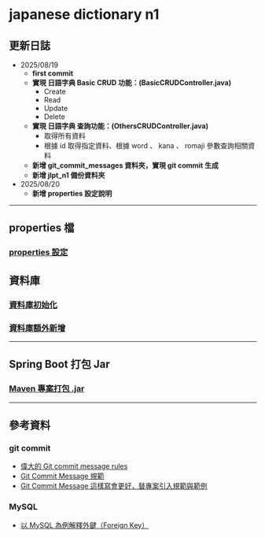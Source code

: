 # japanese dictionary n1
## 更新日誌
* 2025/08/19
    * **first commit**
    * **實現 日語字典 Basic CRUD 功能：(BasicCRUDController.java)**
        * Create
        * Read
        * Update
        * Delete
    * **實現 日語字典 查詢功能：(OthersCRUDController.java)**
        * 取得所有資料
        * 根據 id 取得指定資料、根據 word 、 kana 、 romaji 參數查詢相關資料
    * **新增 git_commit_messages 資料夾，實現 git commit 生成**
    * **新增 jlpt_n1 備份資料夾**
* 2025/08/20
    * **新增 properties 設定說明**
---
## properties 檔
### [properties 設定](/markdown/properties_settings.md)
## 資料庫
### [資料庫初始化](/markdown/database_init.md)
### [資料庫額外新增](/markdown/database_new.md)
---
## Spring Boot 打包 Jar
### [Maven 專案打包 .jar](/markdown/maven_to_jar.md)
---
## 參考資料
### git commit
* [偉大的 Git commit message rules](https://hackmd.io/@howhow/git_commit#%E5%81%89%E5%A4%A7%E7%9A%84-Git-commit-message-rules)
* [Git Commit Message 規範](https://codeewander.github.io/docs/git-commit)
* [Git Commit Message 這樣寫會更好，替專案引入規範與範例](https://wadehuanglearning.blogspot.com/2019/05/commit-commit-commit-why-what-commit.html)
### MySQL
* [以 MySQL 為例解釋外鍵（Foreign Key）](https://b-l-u-e-b-e-r-r-y.github.io/post/ForeignKey/)
